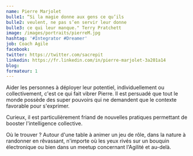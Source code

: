 ```yaml
---
name: Pierre Marjolet
bulle1: “Si la magie donne aux gens ce qu’ils 
bulle2: veulent, ne pas s’en servir leur donne
bulle3: ce qui leur manque." Terry Pratchett
image: /images/portraits/pierreM.jpg
hashtag: '#Integrator #Dreamer'
job: Coach Agile
facebook: 
twitter: https://twitter.com/sacrepit
linkedin: https://fr.linkedin.com/in/pierre-marjolet-3a201a14
blog: 
formateur: 1
---
```

Aider les personnes à déployer leur potentiel, individuellement ou collectivement, c'est ce qui fait vibrer Pierre.
Il est persuadé que tout le monde possède des super pouvoirs qui ne demandent que le contexte favorable pour s'exprimer.

Curieux, il est particulièrement friand de nouvelles pratiques permettant de booster l'intelligence collective.

Où le trouver ?
Autour d'une table à animer un jeu de rôle, dans la nature à randonner en rêvassant, n'importe où les yeux rivés sur un bouquin électronique ou bien dans un meetup concernant l'Agilité et au-delà.
